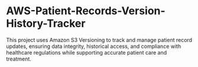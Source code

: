 # AWS-Patient-Records-Version-History-Tracker
This project uses Amazon S3 Versioning to track and manage patient record updates, ensuring data integrity, historical access, and compliance with healthcare regulations while supporting accurate patient care and treatment.
